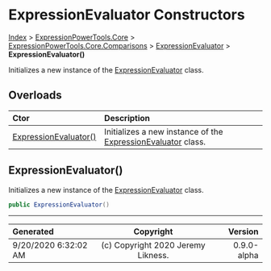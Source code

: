 ﻿# ExpressionEvaluator Constructors

[Index](../index.md) > [ExpressionPowerTools.Core](ExpressionPowerTools.Core.a.md) > [ExpressionPowerTools.Core.Comparisons](ExpressionPowerTools.Core.Comparisons.n.md) > [ExpressionEvaluator](ExpressionPowerTools.Core.Comparisons.ExpressionEvaluator.cs.md) > **ExpressionEvaluator()**

Initializes a new instance of the [ExpressionEvaluator](ExpressionPowerTools.Core.Comparisons.ExpressionEvaluator.cs.md) class.

## Overloads

| Ctor | Description |
| :-- | :-- |
| [ExpressionEvaluator()](#expressionevaluator) | Initializes a new instance of the [ExpressionEvaluator](ExpressionPowerTools.Core.Comparisons.ExpressionEvaluator.cs.md) class. |

## ExpressionEvaluator()

Initializes a new instance of the [ExpressionEvaluator](ExpressionPowerTools.Core.Comparisons.ExpressionEvaluator.cs.md) class.

```csharp
public ExpressionEvaluator()
```



---

| Generated | Copyright | Version |
| :-- | :-: | --: |
| 9/20/2020 6:32:02 AM | (c) Copyright 2020 Jeremy Likness. | 0.9.0-alpha |

